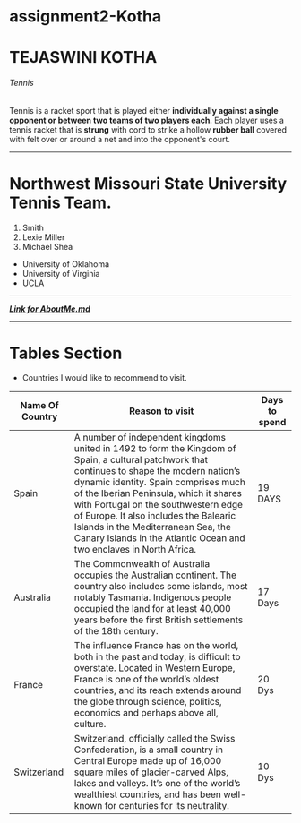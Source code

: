 # assignment2-Kotha
# TEJASWINI KOTHA
###### Tennis
Tennis is a racket sport that is played either **individually against a single opponent or between two teams of two players each**. Each player uses a tennis racket that is **strung** with cord to strike a hollow **rubber ball** covered with felt over or around a net and into the opponent's court.

___
#  Northwest Missouri State University Tennis Team.
1. Smith
2. Lexie Miller
3. Michael Shea
* University of Oklahoma
* University of Virginia
* UCLA
---
[***Link for AboutMe.md***](AboutMe.md)

---
# Tables Section

* Countries I would like to recommend to visit. 

|Name Of Country|Reason to visit|Days to spend|
|--|--|--|
|Spain|A number of independent kingdoms united in 1492 to form the Kingdom of Spain, a cultural patchwork that continues to shape the modern nation’s dynamic identity. Spain comprises much of the Iberian Peninsula, which it shares with Portugal on the southwestern edge of Europe. It also includes the Balearic Islands in the Mediterranean Sea, the Canary Islands in the Atlantic Ocean and two enclaves in North Africa.|19 DAYS|
|Australia |The Commonwealth of Australia occupies the Australian continent. The country also includes some islands, most notably Tasmania. Indigenous people occupied the land for at least 40,000 years before the first British settlements of the 18th century.|17 Days|
| France|The influence France has on the world, both in the past and today, is difficult to overstate. Located in Western Europe, France is one of the world’s oldest countries, and its reach extends around the globe through science, politics, economics and perhaps above all, culture.|20 Dys|
|Switzerland|Switzerland, officially called the Swiss Confederation, is a small country in Central Europe made up of 16,000 square miles of glacier-carved Alps, lakes and valleys. It’s one of the world’s wealthiest countries, and has been well-known for centuries for its neutrality.|10 Dys|
